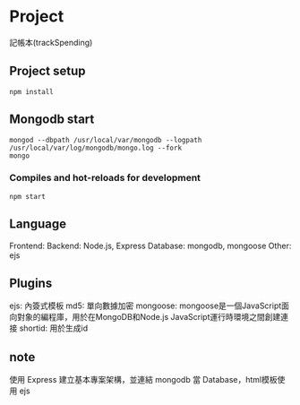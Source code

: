 # Project
記帳本(trackSpending)

## Project setup
```
npm install
```

## Mongodb start
```
mongod --dbpath /usr/local/var/mongodb --logpath /usr/local/var/log/mongodb/mongo.log --fork
mongo
```

### Compiles and hot-reloads for development
```
npm start
```

## Language
Frontend:
Backend: Node.js, Express
Database: mongodb, mongoose
Other: ejs

## Plugins
ejs: 內簽式模板
md5: 單向數據加密
mongoose: mongoose是一個JavaScript面向對象的編程庫，用於在MongoDB和Node.js JavaScript運行時環境之間創建連接
shortid: 用於生成id

## note
使用 Express 建立基本專案架構，並連結 mongodb 當 Database，html模板使用 ejs
